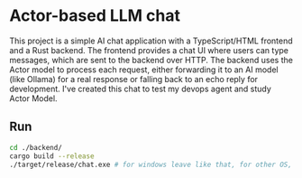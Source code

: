 # Actor-based LLM chat

This project is a simple AI chat application with a TypeScript/HTML frontend and a Rust backend.
The frontend provides a chat UI where users can type messages, which are sent to the backend over HTTP.
The backend uses the Actor model to process each request, either forwarding it to an AI model (like Ollama) for a real response or falling back to an echo reply for development. I've created this chat to test my devops agent and 
study Actor Model.

## Run
```bash
cd ./backend/
cargo build --release
./target/release/chat.exe # for windows leave like that, for other OS, remove ".exe"
```
